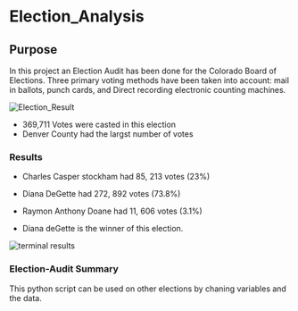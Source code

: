 # Election_Analysis
## Purpose
In this project an Election Audit has been done for the Colorado Board of Elections. Three primary voting methods have been taken into account: mail in ballots, punch cards, and Direct recording electronic counting machines. 

![Election_Result](https://user-images.githubusercontent.com/98067116/176062658-c3d85e6f-1c4c-471b-8732-bdd4d9d55e4f.png)

* 369,711 Votes were casted in this election
* Denver County had the largst number of votes 

### Results
* Charles Casper stockham had 85, 213 votes (23%)
* Diana DeGette had 272, 892 votes (73.8%)
* Raymon Anthony Doane had 11, 606 votes (3.1%)

* Diana deGette is the winner of this election. 

![terminal results](https://user-images.githubusercontent.com/98067116/176063264-f5a77b9d-3dc3-4d0c-b9c6-55fffeacc83b.png)

### Election-Audit Summary
This python script can be used on other elections by chaning variables and the data. 

